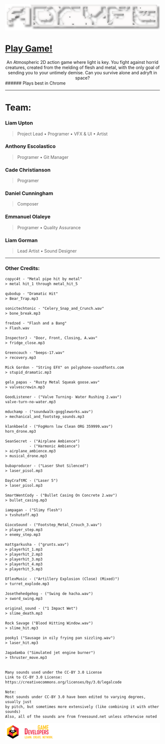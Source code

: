 ![alt text](ADRYFT.png "Adryft")
# [Play Game!](https://liamupton1.github.io/Adryft-Web-Build/)
<center>An Atmospheric 2D action game where light is key. You fight against horrid creatures, created from the melding of flesh and metal, with the only goal of sending you to your untimely demise. Can you survive alone and adryft in space?</center>
###### Plays best in Chrome


---

# Team:
### Liam Upton
> Project Lead • Programer • VFX & UI • Artist

### Anthony Escolastico
> Programer • Git Manager

### Cade Christianson
> Programer

### Daniel Cunningham
> Composer

### Emmanuel Olaleye
> Programer • Quality Assurance

### Liam Gorman 
> Lead Artist • Sound Designer

---

### Other Credits:
```
copyc4t - "Metal pipe hit by metal"
> metal hit_1 through metal_hit_5

qubodup - "Dramatic Hit"
> Bear_Trap.mp3

sonictechtonic - "Celery_Snap_and_Crunch.wav"
> bone_break.mp3

fredzed - "Flash and a Bang"
> Flash.wav

InspectorJ - "Door, Front, Closing, A.wav"
> fridge_close.mp3

Greencouch - "beeps-17.wav"
> recovery.mp3

Mick Gordon - "String EFX" on polyphone-soundfonts.com 
> stupid_dramatic.mp3

gelo_papas - "Rusty Metal Squeak goose.wav"
> valvescrewin.mp3

GoodListener - ("Valve Turning- Water Rushing 2.wav")
valve-turn-no-water.mp3

mduchamp - ("soundwalk-goggleworks.wav")
> mechanical_and_footstep_sounds.mp3

klankbeeld - ("FogHorn low Clean ORG 359999.wav")
horn_drone.mp3

SeanSecret - ("Airplane Ambience")
           - ("Harmonic Ambience")
> airplane_ambience.mp3
> musical_drone.mp3

bubaproducer - ("Laser Shot Silenced")
> laser_pisol.mp3

DayCraftMC - ("Laser 5")
> laser_pisol.mp3

SmartWentCody - ("Bullet Casing On Concrete 2.wav")
> bullet_casing.mp3

iampagan - ("Slimy flesh")
> tvshutoff.mp3

GiocoSound - ("Footstep_Metal_Crouch_3.wav")
> player_step.mp3
> enemy_step.mp3

mattgarkusha - ("grunts.wav")
> playerhit_1.mp3
> playerhit_2.mp3
> playerhit_3.mp3
> playerhit_4.mp3
> playerhit_5.mp3

EFlexMusic - ("Artillery Explosion (Close) (Mixed)")
> turret_explode.mp3

Josethehedgehog - ("Swing de hacha.wav")
> sword_swing.mp3

original_sound - ("1 Impact Wet")
> slime_death.mp3

Rock Savage ("Blood Hitting Window.wav")
> slime_hit.mp3

pooky1 ("Sausage in oily frying pan sizzling.wav")
> laser_hit.mp3

Jagadamba ("Simulated jet engine burner")
> thruster_move.mp3


Many sounds used under the CC-BY 3.0 License
Link to CC-BY 3.0 License: https://creativecommons.org/licenses/by/3.0/legalcode

Note:
Most sounds under CC-BY 3.0 have been edited to varying degrees, usually just
by pitch, but sometimes more extensively (like combining it with other sounds)
Also, all of the sounds are from freesound.net unless otherwise noted
```
![alt text](UMBCGameDevClub_TableCloth_updated5.png)
